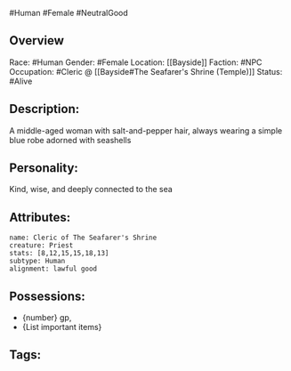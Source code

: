 #Human #Female #NeutralGood 
## Overview

Race: #Human 
Gender: #Female 
Location: [[Bayside]]
Faction: #NPC
Occupation: #Cleric @ [[Bayside#The Seafarer's Shrine (Temple)]]
Status: #Alive 

## Description:

A middle-aged woman with salt-and-pepper hair, always wearing a simple blue robe adorned with seashells

## Personality:

Kind, wise, and deeply connected to the sea
## Attributes:
```statblock
name: Cleric of The Seafarer's Shrine
creature: Priest
stats: [8,12,15,15,18,13]
subtype: Human
alignment: lawful good

```

## Possessions:

- {number} gp,
- {List important items}

## Tags:

